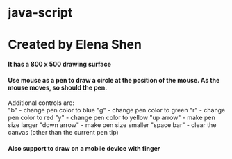 # java-script
# Created by Elena Shen

#### It has a 800 x 500 drawing surface

#### Use mouse as a pen to draw a circle at the position of the mouse. As the mouse moves, so should the pen.   
Additional controls are: <br>
"b" - change pen color to blue
"g" - change pen color to green
"r" - change pen color to red
"y" - change pen color to yellow
"up arrow" - make pen size larger
"down arrow" - make pen size smaller
"space bar" - clear the canvas (other than the current pen tip)

#### Also support to draw on a mobile device with finger
